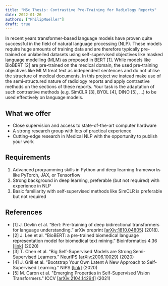 ```yaml
---
title: "MSc Thesis: Contrastive Pre-Training for Radiology Reports"
date: 2022-01-26
authors: ["PhilipMueller"]
draft: true
---
```


In recent years transformer-based language models have proven quite successful in the field of natural language processing (NLP). 
These models require huge amounts of training data and are therefore typically pre-trained on unlabelled datasets using self-supervised objectives
like masked language modelling (MLM) as proposed in BERT [1]. 
While models like BioBERT [2] are pre-trained on the medical domain, the used pre-training objectives like MLM treat text as independent sentences and do not utilise the structure of medical documents.
In this project we instead make use of the semi-structured nature of radiology reports and apply contrastive methods on the sections of these reports. 
Your task is the adaptation of such contrastive methods (e.g. SimCLR [3], BYOL [4], DINO [5], …) to be used effectively on language models. 

## What we offer
- Close supervision and access to state-of-the-art computer hardware
- A strong research group with lots of practical experience
- Cutting-edge research in Medical NLP with the opportunity to publish your work

## Requirements
1. Advanced programming skills in Python and deep learning frameworks like PyTorch, JAX, or Tensorflow
2. Strong background in deep learning, preferable (but not required) with experience in NLP
3. Basic familiarity with self-supervised methods like SimCLR is preferable but not required

## References
- [1] J. Devlin et al. “Bert: Pre-training of deep bidirectional transformers for language understanding.”  arXiv preprint [[arXiv:1810.04805]](https://arxiv.org/abs/1810.04805) (2018).
- [2] J. Lee et al. “BioBERT: a pre-trained biomedical language representation model for biomedical text mining.” Bioinformatics 4.36 [[link]](https://academic.oup.com/bioinformatics/article/36/4/1234/5566506) (2020)
- [3] T. Chen et al. “Big Self-Supervised Models are Strong Semi-Supervised Learners.” NeurIPS [[arXiv:2006.10029]](https://arxiv.org/abs/2006.10029) (2020)
- [4] J. Grill et al. “Bootstrap Your Own Latent A New Approach to Self-Supervised Learning.” NIPS [[link]](https://papers.nips.cc/paper/2020/file/f3ada80d5c4ee70142b17b8192b2958e-Paper.pdf) (2020)
- [5] M. Caron et al. "Emerging Properties in Self-Supervised Vision Transformers." ICCV [[arXiv:2104.14294]](https://arxiv.org/abs/2104.14294) (2021)


